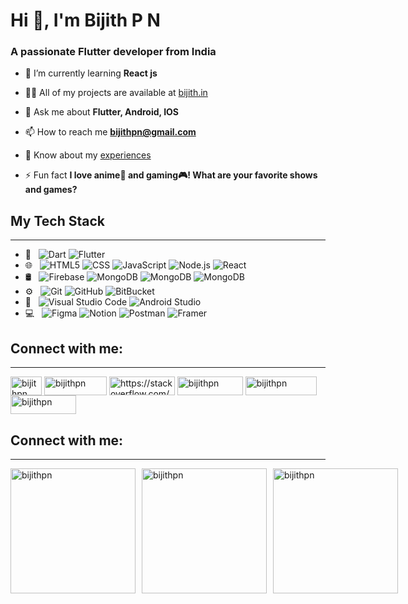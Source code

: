 <h1 align="start">Hi 👋, I'm Bijith P N</h1>
<h3 align="start">A passionate Flutter developer from India</h3>

- 🌱 I’m currently learning **React js**

- 👨‍💻 All of my projects are available at [bijith.in](https://www.bijith.in)

- 💬 Ask me about **Flutter, Android, IOS**

- 📫 How to reach me **bijithpn@gmail.com**

- 📄 Know about my [experiences](https://drive.google.com/file/d/18UVEIrFMzQSztZ-j9v4xmszGVV21liYt/view?usp=sharing)

- ⚡ Fun fact **I love anime🍿 and gaming🎮! What are your favorite shows and games?**

## My Tech Stack
---

- 📱 &nbsp;
  ![Dart](https://img.shields.io/badge/dart-%230175C2.svg?style=for-the-badge&logo=dart&logoColor=white)
  ![Flutter](https://img.shields.io/badge/Flutter-%2302569B.svg?style=for-the-badge&logo=Flutter&logoColor=white)
- 🌐 &nbsp;
  ![HTML5](https://img.shields.io/badge/html5-%23E34F26.svg?style=for-the-badge&logo=html5&logoColor=white)
  ![CSS](https://img.shields.io/badge/css3-%231572B6.svg?style=for-the-badge&logo=css3&logoColor=white)
  ![JavaScript](https://img.shields.io/badge/javascript-%23323330.svg?style=for-the-badge&logo=javascript&logoColor=%23F7DF1E)
  ![Node.js](https://img.shields.io/badge/node.js-6DA55F?style=for-the-badge&logo=node.js&logoColor=white)
  ![React](https://img.shields.io/badge/react-%2320232a.svg?style=for-the-badge&logo=react&logoColor=%2361DAFB)
- 🛢 &nbsp;
  ![Firebase](https://img.shields.io/badge/firebase-%23039BE5.svg?style=for-the-badge&logo=firebase)
  ![MongoDB](https://img.shields.io/badge/MongoDB-%234ea94b.svg?style=for-the-badge&logo=mongodb&logoColor=white)
  ![MongoDB](https://img.shields.io/badge/netlify-%23000000.svg?style=for-the-badge&logo=netlify&logoColor=#00C7B7)
  ![MongoDB](https://img.shields.io/badge/vercel-%23000000.svg?style=for-the-badge&logo=vercel&logoColor=white)
- ⚙️ &nbsp;
  ![Git](https://img.shields.io/badge/git-%23F1502F.svg?style=for-the-badge&logo=git&logoColor=white)
  ![GitHub](https://img.shields.io/badge/GitHub-black.svg?style=for-the-badge&logo=GitHub&logoColor=white)
  ![BitBucket](https://img.shields.io/badge/bitbucket-%232684FF.svg?style=for-the-badge&logo=bitbucket&logoColor=white)
- 🔧 &nbsp;
  ![Visual Studio Code](https://img.shields.io/badge/VScode-%230175C2.svg?style=for-the-badge&logo=VScode&logoColor=white)
  ![Android Studio](https://img.shields.io/badge/AndroidStudio-%234ea94b.svg?style=for-the-badge&logo=AndroidStudio&logoColor=white)
- 💻 &nbsp;
  ![Figma](https://img.shields.io/badge/figma-%232a2d33.svg?style=for-the-badge&logo=figma&logoColor=white)
  ![Notion](https://img.shields.io/badge/Notion-%23000000.svg?style=for-the-badge&logo=notion&logoColor=white)
  ![Postman](https://img.shields.io/badge/Postman-FF6C37?style=for-the-badge&logo=postman&logoColor=white)
  ![Framer](https://img.shields.io/badge/Framer-black?style=for-the-badge&logo=framer&logoColor=blue)

## Connect with me:
---
<p align="left">
<a href="https://twitter.com/bijithpn" target="blank"><img align="center" src="https://img.shields.io/badge/X-black.svg?logo=X&logoColor=white" alt="bijithpn" height="30" width="50" /></a>
<a href="https://linkedin.com/in/bijithpn" target="blank"><img align="center" src="https://img.shields.io/badge/LinkedIn-%230077B5.svg?logo=linkedin&logoColor=white" alt="bijithpn" height="30" width="100" /></a>
<a href="https://stackoverflow.com/users/15346222/bijith-p-n" target="blank"><img align="center" src="https://img.shields.io/badge/-Stackoverflow-FE7A16?logo=stack-overflow&logoColor=white" alt="https://stackoverflow.com/users/15346222/bijith-p-n" height="30" width="105" /></a>
<a href="https://instagram.com/bijithpn" target="blank"><img align="center" src="https://img.shields.io/badge/Instagram-%23E4405F.svg?logo=Instagram&logoColor=white" alt="bijithpn" height="30" width="105" /></a>
<a href="https://www.hackerrank.com/profile/bijithpn" target="blank"><img align="center" src="https://img.shields.io/badge/Hackerrank-%232ec866.svg?logo=Hackerrank&logoColor=white" alt="bijithpn" height="30" width="114" /></a>
<a href="https://leetcode.com/u/bijithpn/" target="blank"><img align="center" src="https://img.shields.io/badge/leetcode-%23ec9617.svg?logo=Leetcode&logoColor=white" alt="bijithpn" height="30" width="105" /></a>
</p>

## Connect with me:
---
<div style="display: flex; justify-content: start; align-items: center;">
  <img  src="https://github-readme-stats.vercel.app/api/top-langs/?username=bijithpn&theme=dark&hide_border=false&include_all_commits=false&count_private=false&layout=compact" alt="bijithpn" style="height:200px; margin-right: 10px;"/>
  <img  src="https://github-readme-streak-stats.herokuapp.com/?user=bijithpn&theme=dark&hide_border=false" alt="bijithpn" style="height:200px; margin-right: 10px;"/>
  <img  src="https://github-readme-stats.vercel.app/api?username=bijithpn&theme=dark&hide_border=false&include_all_commits=false&count_private=false" alt="bijithpn" style="height:200px; margin-right: 10px;"/>
</div>
